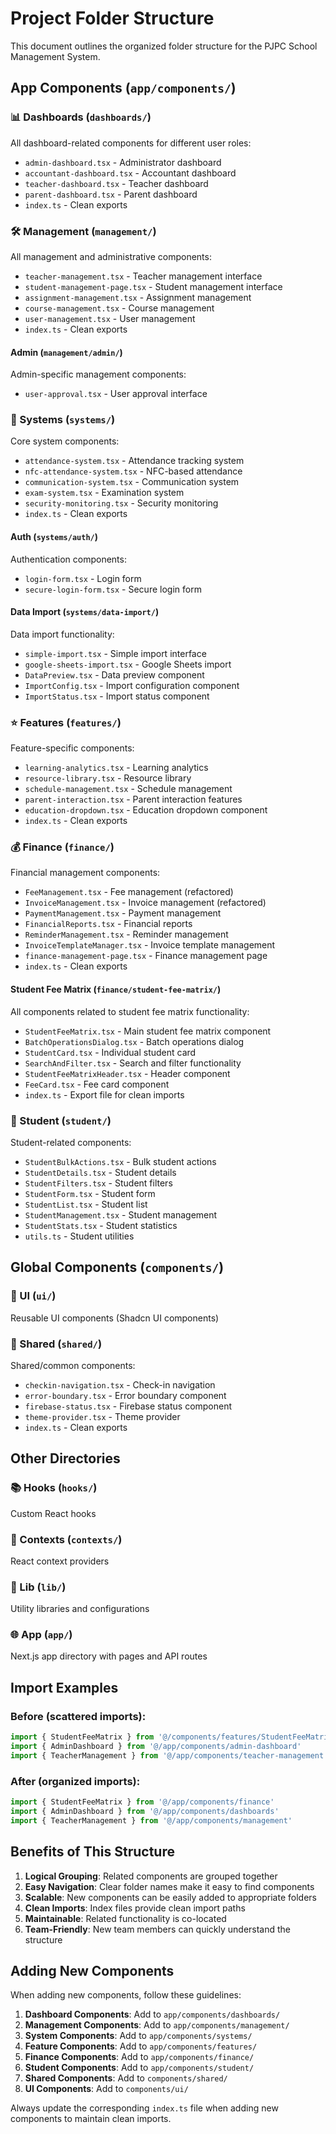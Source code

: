 # Project Folder Structure

This document outlines the organized folder structure for the PJPC School Management System.

## App Components (`app/components/`)

### 📊 Dashboards (`dashboards/`)
All dashboard-related components for different user roles:
- `admin-dashboard.tsx` - Administrator dashboard
- `accountant-dashboard.tsx` - Accountant dashboard  
- `teacher-dashboard.tsx` - Teacher dashboard
- `parent-dashboard.tsx` - Parent dashboard
- `index.ts` - Clean exports

### 🛠️ Management (`management/`)
All management and administrative components:
- `teacher-management.tsx` - Teacher management interface
- `student-management-page.tsx` - Student management interface
- `assignment-management.tsx` - Assignment management
- `course-management.tsx` - Course management
- `user-management.tsx` - User management
- `index.ts` - Clean exports

#### Admin (`management/admin/`)
Admin-specific management components:
- `user-approval.tsx` - User approval interface

### 🔧 Systems (`systems/`)
Core system components:
- `attendance-system.tsx` - Attendance tracking system
- `nfc-attendance-system.tsx` - NFC-based attendance
- `communication-system.tsx` - Communication system
- `exam-system.tsx` - Examination system
- `security-monitoring.tsx` - Security monitoring
- `index.ts` - Clean exports

#### Auth (`systems/auth/`)
Authentication components:
- `login-form.tsx` - Login form
- `secure-login-form.tsx` - Secure login form

#### Data Import (`systems/data-import/`)
Data import functionality:
- `simple-import.tsx` - Simple import interface
- `google-sheets-import.tsx` - Google Sheets import
- `DataPreview.tsx` - Data preview component
- `ImportConfig.tsx` - Import configuration component
- `ImportStatus.tsx` - Import status component

### ⭐ Features (`features/`)
Feature-specific components:
- `learning-analytics.tsx` - Learning analytics
- `resource-library.tsx` - Resource library
- `schedule-management.tsx` - Schedule management
- `parent-interaction.tsx` - Parent interaction features
- `education-dropdown.tsx` - Education dropdown component
- `index.ts` - Clean exports

### 💰 Finance (`finance/`)
Financial management components:
- `FeeManagement.tsx` - Fee management (refactored)
- `InvoiceManagement.tsx` - Invoice management (refactored)
- `PaymentManagement.tsx` - Payment management
- `FinancialReports.tsx` - Financial reports
- `ReminderManagement.tsx` - Reminder management
- `InvoiceTemplateManager.tsx` - Invoice template management
- `finance-management-page.tsx` - Finance management page
- `index.ts` - Clean exports

#### Student Fee Matrix (`finance/student-fee-matrix/`)
All components related to student fee matrix functionality:
- `StudentFeeMatrix.tsx` - Main student fee matrix component
- `BatchOperationsDialog.tsx` - Batch operations dialog
- `StudentCard.tsx` - Individual student card
- `SearchAndFilter.tsx` - Search and filter functionality
- `StudentFeeMatrixHeader.tsx` - Header component
- `FeeCard.tsx` - Fee card component
- `index.ts` - Export file for clean imports

### 👥 Student (`student/`)
Student-related components:
- `StudentBulkActions.tsx` - Bulk student actions
- `StudentDetails.tsx` - Student details
- `StudentFilters.tsx` - Student filters
- `StudentForm.tsx` - Student form
- `StudentList.tsx` - Student list
- `StudentManagement.tsx` - Student management
- `StudentStats.tsx` - Student statistics
- `utils.ts` - Student utilities

## Global Components (`components/`)

### 🎨 UI (`ui/`)
Reusable UI components (Shadcn UI components)

### 🔗 Shared (`shared/`)
Shared/common components:
- `checkin-navigation.tsx` - Check-in navigation
- `error-boundary.tsx` - Error boundary component
- `firebase-status.tsx` - Firebase status component
- `theme-provider.tsx` - Theme provider
- `index.ts` - Clean exports

## Other Directories

### 📚 Hooks (`hooks/`)
Custom React hooks

### 🔄 Contexts (`contexts/`)
React context providers

### 📁 Lib (`lib/`)
Utility libraries and configurations

### 🌐 App (`app/`)
Next.js app directory with pages and API routes

## Import Examples

### Before (scattered imports):
```typescript
import { StudentFeeMatrix } from '@/components/features/StudentFeeMatrix'
import { AdminDashboard } from '@/app/components/admin-dashboard'
import { TeacherManagement } from '@/app/components/teacher-management'
```

### After (organized imports):
```typescript
import { StudentFeeMatrix } from '@/app/components/finance'
import { AdminDashboard } from '@/app/components/dashboards'
import { TeacherManagement } from '@/app/components/management'
```

## Benefits of This Structure

1. **Logical Grouping**: Related components are grouped together
2. **Easy Navigation**: Clear folder names make it easy to find components
3. **Scalable**: New components can be easily added to appropriate folders
4. **Clean Imports**: Index files provide clean import paths
5. **Maintainable**: Related functionality is co-located
6. **Team-Friendly**: New team members can quickly understand the structure

## Adding New Components

When adding new components, follow these guidelines:

1. **Dashboard Components**: Add to `app/components/dashboards/`
2. **Management Components**: Add to `app/components/management/`
3. **System Components**: Add to `app/components/systems/`
4. **Feature Components**: Add to `app/components/features/`
5. **Finance Components**: Add to `app/components/finance/`
6. **Student Components**: Add to `app/components/student/`
7. **Shared Components**: Add to `components/shared/`
8. **UI Components**: Add to `components/ui/`

Always update the corresponding `index.ts` file when adding new components to maintain clean imports.
